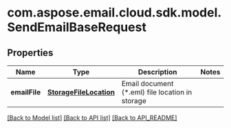
# com.aspose.email.cloud.sdk.model.SendEmailBaseRequest

## Properties
Name | Type | Description | Notes
------------ | ------------- | ------------- | -------------
**emailFile** | [**StorageFileLocation**](StorageFileLocation.md) | Email document (*.eml) file location in storage | 


[[Back to Model list]](API_README.md#documentation-for-models) [[Back to API list]](API_README.md#documentation-for-api-endpoints) [[Back to API_README]](API_README.md)

